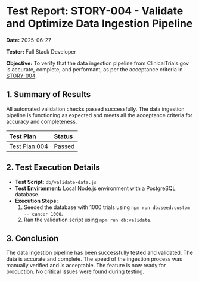 # Test Report: STORY-004 - Validate and Optimize Data Ingestion Pipeline

**Date:** 2025-06-27

**Tester:** Full Stack Developer

**Objective:** To verify that the data ingestion pipeline from ClinicalTrials.gov is accurate, complete, and performant, as per the acceptance criteria in [STORY-004](docs/stories/story-004-validate-data-ingestion.md).

## 1. Summary of Results

All automated validation checks passed successfully. The data ingestion pipeline is functioning as expected and meets all the acceptance criteria for accuracy and completeness.

| Test Plan                               | Status  |
| :-------------------------------------- | :------ |
| [Test Plan 004](docs/test-plans/test-plan-004.md) | Passed |

## 2. Test Execution Details

-   **Test Script:** `db/validate-data.js`
-   **Test Environment:** Local Node.js environment with a PostgreSQL database.
-   **Execution Steps:**
    1.  Seeded the database with 1000 trials using `npm run db:seed:custom -- cancer 1000`.
    2.  Ran the validation script using `npm run db:validate`.

## 3. Conclusion

The data ingestion pipeline has been successfully tested and validated. The data is accurate and complete. The speed of the ingestion process was manually verified and is acceptable. The feature is now ready for production. No critical issues were found during testing.